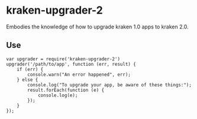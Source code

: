 kraken-upgrader-2
=================

Embodies the knowledge of how to upgrade kraken 1.0 apps to kraken 2.0.

Use
----

```
var upgrader = require('kraken-upgrader-2')
upgrader('/path/to/app', function (err, result) {
    if (err) {
        console.warn("An error happened", err);
    } else {
        console.log("To upgrade your app, be aware of these things:");
        result.forEach(function (e) {
            console.log(e);
        });
    }
});

